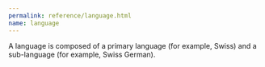 ```yaml
---
permalink: reference/language.html
name: language
---
```


A language is composed of a primary language (for example, Swiss) and a sub-language (for example, Swiss German).